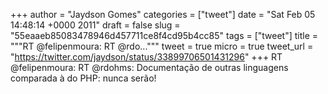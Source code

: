 
+++
author = "Jaydson Gomes"
categories = ["tweet"]
date = "Sat Feb 05 14:48:14 +0000 2011"
draft = false
slug = "55eaaeb85083478946d457711ce8f4cd95b4cc85"
tags = ["tweet"]
title = """RT @felipenmoura: RT @rdo..."""
tweet = true
micro = true
tweet_url = "https://twitter.com/jaydson/status/33899706501431296"
+++
RT @felipenmoura: RT @rdohms: Documentação de outras linguagens comparada à do PHP: nunca serão!
